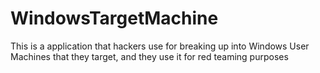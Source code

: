 # WindowsTargetMachine
This is a application that hackers use for breaking up into Windows User Machines that they target, and they use it for red teaming purposes 
